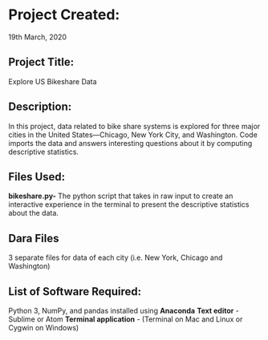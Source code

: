 # Project Created:
19th March, 2020

## Project Title:
Explore US Bikeshare Data

## Description:
In this project, data related to bike share systems is explored for three major cities in the United States—Chicago, New York City, and Washington. Code imports the data and answers interesting questions about it by computing descriptive statistics.

## Files Used:
**bikeshare.py-**
The python script that takes in raw input to create an interactive experience in the terminal to present the descriptive statistics about the data.
## Dara Files
3 separate files for data of each city (i.e. New York, Chicago and Washington)

## List of Software Required:
Python 3, NumPy, and pandas installed using **Anaconda**
**Text editor** - Sublime or Atom
**Terminal application** - (Terminal on Mac and Linux or Cygwin on Windows)
